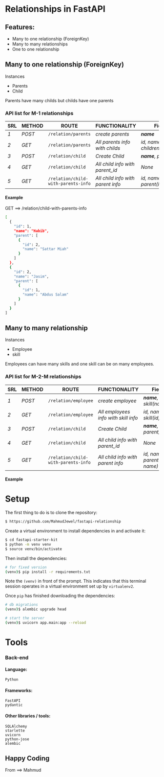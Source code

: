 # Relationships in FastAPI
## Features:
* Many to one relationship (ForeignKey)
* Many to many relationships 
* One to one relationship

## Many to one relationship (ForeignKey)
Instances
* Parents
* Child

Parents have many childs but childs have one parents

### API list for M-1 relationships
| SRL | METHOD | ROUTE | FUNCTIONALITY | Fields | 
| ------- | ------- | ----- | ------------- | ------------- |
| *1* | *POST* | ```/relation/parents``` | _create parents_| _**name**_|
| *2* | *GET* | ```/relation/parents``` | _All parents info with childs_|_id, name, children(id,name)_|
| *3* | *POST* | ```/relation/child``` | _Create Child_|_**name**, parent_id_|
| *4* | *GET* | ```/relation/child``` | _All child info with parent_id_|_None_|
| *5* | *GET* | ```/relation/child-with-parents-info``` | _All child info with parent info_|_id, name, parent(id, name)_|

#### Example
GET ==> /relation/child-with-parents-info
```sh
[
  {
    "id": 1,
    "name": "Habib",
    "parent": [
      {
        "id": 2,
        "name": "Sattar Miah"
      }
    ]
  },
  {
    "id": 2,
    "name": "Jasim",
    "parent": [
      {
        "id": 1,
        "name": "Abdus Salam"
      }
    ]
  }
]
```
## Many to many relationship
Instances
* Employee
* skill

Employees can have many skills and one skill can be on many employees. 

### API list for M-2-M relationships
| SRL | METHOD | ROUTE | FUNCTIONALITY | Fields | 
| ------- | ------- | ----- | ------------- | ------------- |
| *1* | *POST* | ```/relation/employee``` | _create employee_| _**name**, skill(name)_|
| *2* | *GET* | ```/relation/employee``` | _All employees info with skill info_|_id, name, skill(id,name)_|
| *3* | *POST* | ```/relation/child``` | _Create Child_|_**name**, parent_id_|
| *4* | *GET* | ```/relation/child``` | _All child info with parent_id_|_None_|
| *5* | *GET* | ```/relation/child-with-parents-info``` | _All child info with parent info_|_id, name, parent(id, name)_|

#### Example

# Setup
The first thing to do is to clone the repository:
```sh
$ https://github.com/MahmudJewel/fastapi-relationship
```

Create a virtual environment to install dependencies in and activate it:
```sh
$ cd fastapi-starter-kit
$ python -m venv venv
$ source venv/bin/activate
```
Then install the dependencies:
```sh
# for fixed version
(venv)$ pip install -r requirements.txt
```
Note the `(venv)` in front of the prompt. This indicates that this terminal
session operates in a virtual environment set up by `virtualenv2`.

Once `pip` has finished downloading the dependencies:
```sh
# db migrations
(venv)$ alembic upgrade head

# start the server 
(venv)$ uvicorn app.main:app --reload
```


# Tools
### Back-end
#### Language:
	Python

#### Frameworks:
	FastAPI
    pydantic
	
#### Other libraries / tools:
	SQLAlchemy
    starlette
    uvicorn
    python-jose
    alembic

## Happy Coding
From ==> Mahmud


